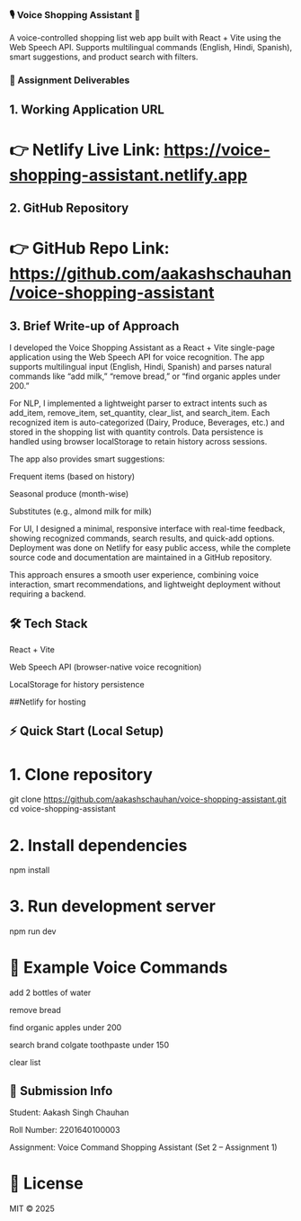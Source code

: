 ### 🎙️ Voice Shopping Assistant 🛒

A voice-controlled shopping list web app built with React + Vite using the Web Speech API.
Supports multilingual commands (English, Hindi, Spanish), smart suggestions, and product search with filters.

### 📑 Assignment Deliverables
## 1. Working Application URL

# 👉 Netlify Live Link: https://voice-shopping-assistant.netlify.app

## 2. GitHub Repository

# 👉 GitHub Repo Link: https://github.com/aakashschauhan/voice-shopping-assistant

## 3. Brief Write-up of Approach

I developed the Voice Shopping Assistant as a React + Vite single-page application using the Web Speech API for voice recognition. The app supports multilingual input (English, Hindi, Spanish) and parses natural commands like “add milk,” “remove bread,” or “find organic apples under 200.”

For NLP, I implemented a lightweight parser to extract intents such as add_item, remove_item, set_quantity, clear_list, and search_item. Each recognized item is auto-categorized (Dairy, Produce, Beverages, etc.) and stored in the shopping list with quantity controls. Data persistence is handled using browser localStorage to retain history across sessions.

The app also provides smart suggestions:

Frequent items (based on history)

Seasonal produce (month-wise)

Substitutes (e.g., almond milk for milk)

For UI, I designed a minimal, responsive interface with real-time feedback, showing recognized commands, search results, and quick-add options. Deployment was done on Netlify for easy public access, while the complete source code and documentation are maintained in a GitHub repository.

This approach ensures a smooth user experience, combining voice interaction, smart recommendations, and lightweight deployment without requiring a backend.

## 🛠️ Tech Stack

React + Vite

Web Speech API (browser-native voice recognition)

LocalStorage for history persistence

##Netlify for hosting

## ⚡ Quick Start (Local Setup)
# 1. Clone repository
git clone https://github.com/aakashschauhan/voice-shopping-assistant.git
cd voice-shopping-assistant

# 2. Install dependencies
npm install

# 3. Run development server
npm run dev

# 🎯 Example Voice Commands

add 2 bottles of water

remove bread

find organic apples under 200

search brand colgate toothpaste under 150

clear list

## 📑 Submission Info

Student: Aakash Singh Chauhan

Roll Number: 2201640100003

Assignment: Voice Command Shopping Assistant (Set 2 – Assignment 1)

# 📜 License

MIT © 2025
